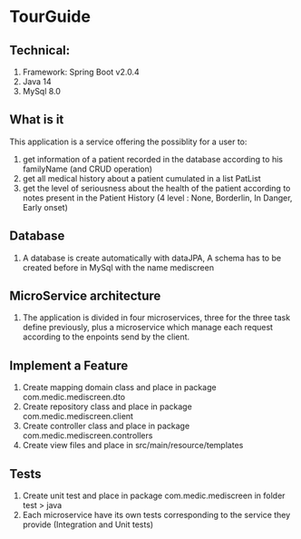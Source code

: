# TourGuide
## Technical:

1. Framework: Spring Boot v2.0.4
2. Java 14
3. MySql 8.0

## What is it
This application is a service offering the possiblity for a user to:
 1. get information of a patient recorded in the database according to his familyName (and CRUD operation)
 2. get all medical history about a patient cumulated in a list PatList
 3. get the level of seriousness about the health of the patient according to notes present in the Patient History (4 level : None, Borderlin, In Danger, Early onset)

## Database
1. A database is create automatically with dataJPA, A schema has to be created before in MySql with the name mediscreen

## MicroService architecture
1. The application is divided in four microservices, three for the three task define previously, plus a microservice which manage each request according to the enpoints send by the client.

## Implement a Feature
1. Create mapping domain class and place in package com.medic.mediscreen.dto
2. Create repository class and place in package com.medic.mediscreen.client
3. Create controller class and place in package com.medic.mediscreen.controllers
4. Create view files and place in src/main/resource/templates

## Tests
1. Create unit test and place in package com.medic.mediscreen in folder test > java
2. Each microservice have its own tests corresponding to the service they provide (Integration and Unit tests)